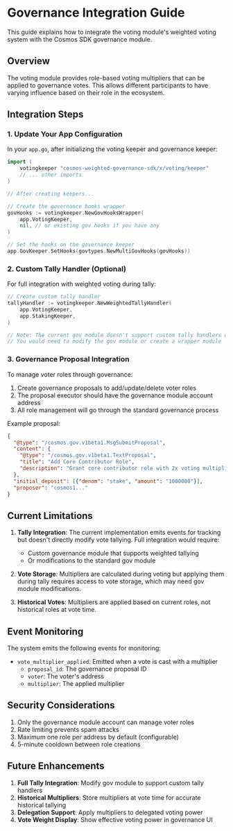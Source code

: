 # Governance Integration Guide

This guide explains how to integrate the voting module's weighted voting system with the Cosmos SDK governance module.

## Overview

The voting module provides role-based voting multipliers that can be applied to governance votes. This allows different participants to have varying influence based on their role in the ecosystem.

## Integration Steps

### 1. Update Your App Configuration

In your `app.go`, after initializing the voting keeper and governance keeper:

```go
import (
    votingkeeper "cosmos-weighted-governance-sdk/x/voting/keeper"
    // ... other imports
)

// After creating keepers...

// Create the governance hooks wrapper
govHooks := votingkeeper.NewGovHooksWrapper(
    app.VotingKeeper,
    nil, // or existing gov hooks if you have any
)

// Set the hooks on the governance keeper
app.GovKeeper.SetHooks(govtypes.NewMultiGovHooks(govHooks))
```

### 2. Custom Tally Handler (Optional)

For full integration with weighted voting during tally:

```go
// Create custom tally handler
tallyHandler := votingkeeper.NewWeightedTallyHandler(
    app.VotingKeeper,
    app.StakingKeeper,
)

// Note: The current gov module doesn't support custom tally handlers directly
// You would need to modify the gov module or create a wrapper module
```

### 3. Governance Proposal Integration

To manage voter roles through governance:

1. Create governance proposals to add/update/delete voter roles
2. The proposal executor should have the governance module account address
3. All role management will go through the standard governance process

Example proposal:

```json
{
  "@type": "/cosmos.gov.v1beta1.MsgSubmitProposal",
  "content": {
    "@type": "/cosmos.gov.v1beta1.TextProposal",
    "title": "Add Core Contributor Role",
    "description": "Grant core contributor role with 2x voting multiplier to cosmos1..."
  },
  "initial_deposit": [{"denom": "stake", "amount": "1000000"}],
  "proposer": "cosmos1..."
}
```

## Current Limitations

1. **Tally Integration**: The current implementation emits events for tracking but doesn't directly modify vote tallying. Full integration would require:
   - Custom governance module that supports weighted tallying
   - Or modifications to the standard gov module

2. **Vote Storage**: Multipliers are calculated during voting but applying them during tally requires access to vote storage, which may need gov module modifications.

3. **Historical Votes**: Multipliers are applied based on current roles, not historical roles at vote time.

## Event Monitoring

The system emits the following events for monitoring:

- `vote_multiplier_applied`: Emitted when a vote is cast with a multiplier
  - `proposal_id`: The governance proposal ID
  - `voter`: The voter's address
  - `multiplier`: The applied multiplier

## Security Considerations

1. Only the governance module account can manage voter roles
2. Rate limiting prevents spam attacks
3. Maximum one role per address by default (configurable)
4. 5-minute cooldown between role creations

## Future Enhancements

1. **Full Tally Integration**: Modify gov module to support custom tally handlers
2. **Historical Multipliers**: Store multipliers at vote time for accurate historical tallying
3. **Delegation Support**: Apply multipliers to delegated voting power
4. **Vote Weight Display**: Show effective voting power in governance UI